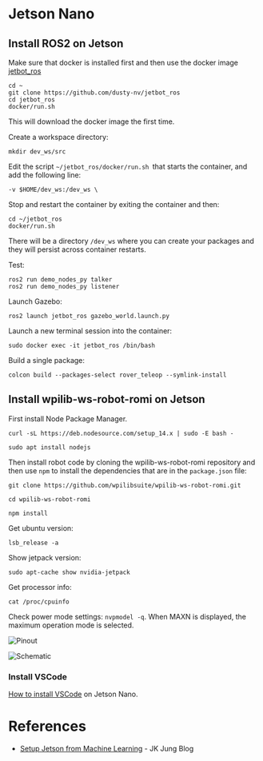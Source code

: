 # Jetson Nano

## Install ROS2 on Jetson
Make sure that docker is installed first and then use the docker image [jetbot_ros](github.com/dusty-nv/jetbot_ros)


    cd ~
    git clone https://github.com/dusty-nv/jetbot_ros
    cd jetbot_ros
    docker/run.sh

This will download the docker image the first time.

Create a workspace directory:

    mkdir dev_ws/src

Edit the script `~/jetbot_ros/docker/run.sh `that starts the container, and add the following line:

    -v $HOME/dev_ws:/dev_ws \

Stop and restart the container by exiting the container and then:

    cd ~/jetbot_ros
    docker/run.sh

There will be a directory `/dev_ws` where you can create your packages and they will persist across container restarts.    

Test:

    ros2 run demo_nodes_py talker
    ros2 run demo_nodes_py listener

Launch Gazebo:

    ros2 launch jetbot_ros gazebo_world.launch.py

Launch a new terminal session into the container:

    sudo docker exec -it jetbot_ros /bin/bash      

Build a single package:

    colcon build --packages-select rover_teleop --symlink-install

## Install wpilib-ws-robot-romi on Jetson

First install Node Package Manager.

    curl -sL https://deb.nodesource.com/setup_14.x | sudo -E bash -

    sudo apt install nodejs

Then install robot code by cloning the wpilib-ws-robot-romi repository and then use `npm` to install the dependencies that are in the `package.json` file:

    git clone https://github.com/wpilibsuite/wpilib-ws-robot-romi.git

    cd wpilib-ws-robot-romi

    npm install

Get ubuntu version:

    lsb_release -a 

Show jetpack version:

    sudo apt-cache show nvidia-jetpack

Get processor info:

    cat /proc/cpuinfo
    
Check power mode settings: `nvpmodel -q`. When MAXN is displayed, the maximum operation mode is selected.


![Pinout](../images/DeploymentNotes/DeploymentNotes.002.jpeg)

![Schematic](../images/DeploymentNotes/DeploymentNotes.003.jpeg)

### Install VSCode

[How to install VSCode](https://www.forecr.io/blogs/programming/how-to-install-visual-studio-code-on-nvidia-jetson-xavier-nx-nano-run-sample-in-c-application) on Jetson Nano.

# References

- [Setup Jetson from Machine Learning](https://jkjung-avt.github.io/jetpack-4.6/) - JK Jung Blog